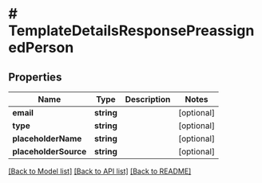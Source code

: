 # # TemplateDetailsResponsePreassignedPerson

## Properties

Name | Type | Description | Notes
------------ | ------------- | ------------- | -------------
**email** | **string** |  | [optional]
**type** | **string** |  | [optional]
**placeholderName** | **string** |  | [optional]
**placeholderSource** | **string** |  | [optional]

[[Back to Model list]](../../README.md#models) [[Back to API list]](../../README.md#endpoints) [[Back to README]](../../README.md)
